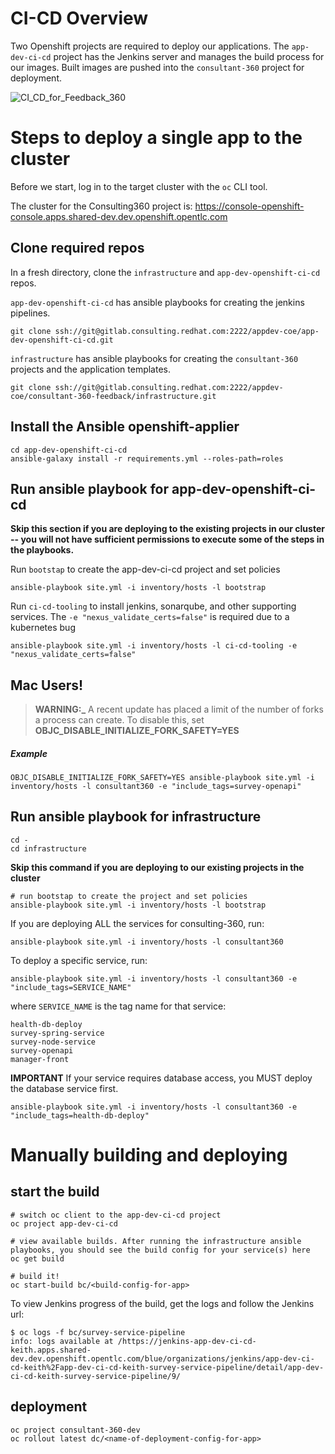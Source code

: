 # CI-CD Overview

Two Openshift projects are required to deploy our applications.
The `app-dev-ci-cd` project has the Jenkins server and manages the build process for our images. Built images are pushed into the `consultant-360` project for deployment.

![CI_CD_for_Feedback_360](uploads/c17ec19e8ab44c271385e07f3199b1cb/CI_CD_for_Feedback_360.png)

# Steps to deploy a single app to the cluster

Before we start, log in to the target cluster with the `oc` CLI tool. 

The cluster for the Consulting360 project is:
https://console-openshift-console.apps.shared-dev.dev.openshift.opentlc.com

## Clone required repos

In a fresh directory, clone the `infrastructure` and `app-dev-openshift-ci-cd` repos.

`app-dev-openshift-ci-cd` has ansible playbooks for creating the jenkins pipelines.

```
git clone ssh://git@gitlab.consulting.redhat.com:2222/appdev-coe/app-dev-openshift-ci-cd.git
```

`infrastructure` has ansible playbooks for creating the `consultant-360` projects and the application templates.  

```
git clone ssh://git@gitlab.consulting.redhat.com:2222/appdev-coe/consultant-360-feedback/infrastructure.git
```

## Install the Ansible openshift-applier

```
cd app-dev-openshift-ci-cd
ansible-galaxy install -r requirements.yml --roles-path=roles
```

## Run ansible playbook for app-dev-openshift-ci-cd

**Skip this section if you are deploying to the existing projects in our cluster -- you will not have sufficient permissions to execute some of the steps in the playbooks.** 

Run `bootstap` to create the app-dev-ci-cd project and set policies
```
ansible-playbook site.yml -i inventory/hosts -l bootstrap
```

Run `ci-cd-tooling` to install jenkins, sonarqube, and other supporting services.
The `-e "nexus_validate_certs=false"` is required due to a kubernetes bug
```
ansible-playbook site.yml -i inventory/hosts -l ci-cd-tooling -e "nexus_validate_certs=false"
```
## Mac Users!

> **WARNING:\_** A recent update has placed a limit of the number of forks a process can create. To disable this, set **OBJC_DISABLE_INITIALIZE_FORK_SAFETY=YES**

##### Example

```
OBJC_DISABLE_INITIALIZE_FORK_SAFETY=YES ansible-playbook site.yml -i inventory/hosts -l consultant360 -e "include_tags=survey-openapi"
```
## Run ansible playbook for infrastructure

```
cd -
cd infrastructure
```
**Skip this command if you are deploying to our existing projects in the cluster**
```
# run bootstap to create the project and set policies
ansible-playbook site.yml -i inventory/hosts -l bootstrap
```

If you are deploying ALL the services for consulting-360, run:
```
ansible-playbook site.yml -i inventory/hosts -l consultant360 
```

To deploy a specific service, run:
```
ansible-playbook site.yml -i inventory/hosts -l consultant360 -e "include_tags=SERVICE_NAME"
``` 
where `SERVICE_NAME` is the tag name for that service:

```
health-db-deploy
survey-spring-service
survey-node-service
survey-openapi
manager-front

```

**IMPORTANT** If your service requires database access, you MUST deploy the database service first. 

```
ansible-playbook site.yml -i inventory/hosts -l consultant360 -e "include_tags=health-db-deploy"
```

# Manually building and deploying

## start the build

```
# switch oc client to the app-dev-ci-cd project
oc project app-dev-ci-cd

# view available builds. After running the infrastructure ansible playbooks, you should see the build config for your service(s) here
oc get build

# build it!
oc start-build bc/<build-config-for-app>
```

To view Jenkins progress of the build, get the logs and follow the Jenkins url:
```
$ oc logs -f bc/survey-service-pipeline
info: logs available at /https://jenkins-app-dev-ci-cd-keith.apps.shared-dev.dev.openshift.opentlc.com/blue/organizations/jenkins/app-dev-ci-cd-keith%2Fapp-dev-ci-cd-keith-survey-service-pipeline/detail/app-dev-ci-cd-keith-survey-service-pipeline/9/
```

## deployment

```
oc project consultant-360-dev
oc rollout latest dc/<name-of-deployment-config-for-app>
```
